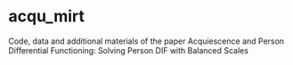 # acqu_mirt
Code, data and additional materials of the paper Acquiescence and Person Differential Functioning: Solving Person DIF with Balanced Scales
